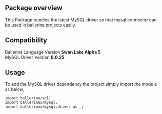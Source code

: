 ## Package overview

This Package bundles the latest MySQL driver so that mysql connector can be used in ballerina projects easily.

## Compatibility

Ballerina Language Version   **Swan Lake Alpha 5**  
MySQL Driver Version         **8.0.25**

## Usage

To add the MySQL driver dependency the project simply import the module as below,

```ballerina
import ballerina/sql;
import ballerinax/mysql;
import ballerinax/mysql.driver as _;
```
